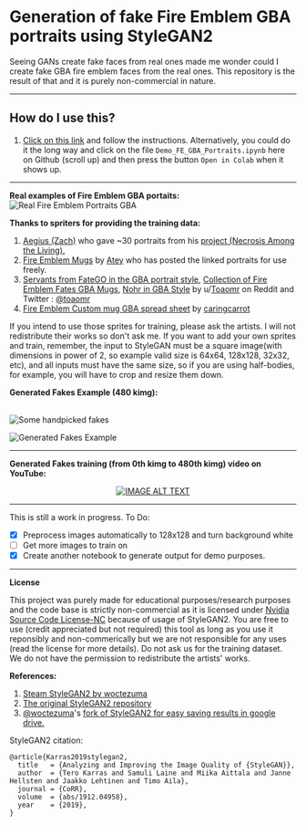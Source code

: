 # Generation of fake Fire Emblem GBA portraits using StyleGAN2
Seeing GANs create fake faces from real ones made me wonder could I create fake GBA fire emblem faces from the real ones. This repository is the result of that and it is purely non-commercial in nature.

<hr></hr>

## How do I use this?

1. [Click on this link](https://colab.research.google.com/drive/1gZLPmnc6c4r2LL46t6ZQ53BMrEnM_wyM?usp=sharing) and follow the instructions.
Alternatively, you could do it the long way and click on the file `
Demo_FE_GBA_Portraits.ipynb ` here on Github (scroll up) and then press the button `Open in Colab` when it shows up.

<hr></hr>

**Real examples of Fire Emblem GBA portaits:**
![Real Fire Emblem Portraits GBA](https://raw.githubusercontent.com/mphirke/fire-emblem-fake-portaits-GBA/master/media/Reals_example.png)


**Thanks to spriters for providing the training data:**
1. [Aegius (Zach)](https://feuniverse.us/u/Aegius) who gave ~30 portraits from his [project (Necrosis Among the Living).](https://feuniverse.us/t/necrosis-among-the-living/8815)
2. [Fire Emblem Mugs](https://www.deviantart.com/atey/art/Fire-Emblem-Mugs-216376087) by [Atey](https://www.deviantart.com/atey) who has posted the linked portraits for use freely.
3. [Servants from FateGO in the GBA portrait style](https://www.reddit.com/r/fireemblem/comments/c1c74a/servants_from_fatego_in_the_gba_portrait_style/), [Collection of Fire Emblem Fates GBA Mugs](https://www.reddit.com/r/fireemblem/comments/4b0ra9/collection_of_fire_emblem_fates_gba_mugs/), [Nohr in GBA Style](https://www.reddit.com/r/fireemblem/comments/3xmweg/nohr_in_gba_style/) by u/[Toaomr](https://www.reddit.com/user/Toaomr) on Reddit and Twitter : [@toaomr](https://twitter.com/toaomr)
4. [Fire Emblem Custom mug GBA spread sheet](https://www.deviantart.com/caringcarrot/art/Fire-Emblem-Custom-mug-GBA-Sprite-Sheet-804177772) by [caringcarrot](https://www.deviantart.caom/caringcarrot)


If you intend to use those sprites for training, please ask the artists. I will not redistribute their works so don't ask me. If you want to add your own sprites and train, remember, the input to StyleGAN must be a square image(with dimensions in power of 2, so example valid size is 64x64, 128x128, 32x32, etc), and all inputs must have the same size, so if you are using half-bodies, for example, you will have to crop and resize them down.

**Generated Fakes Example (480 kimg):** <br></br> 

![Some handpicked fakes](https://raw.githubusercontent.com/mphirke/fire-emblem-fake-portaits-GBA/master/media/fakes_example.png)


![Generated Fakes Example](https://raw.githubusercontent.com/mphirke/fire-emblem-fake-portaits-GBA/master/media/fakes0469_example.png)

<hr></hr>

**Generated Fakes training (from 0th kimg to 480th kimg) video on YouTube:**  

<div align="center">
  <a href="https://www.youtube.com/watch?v=DKpNqQ-9sAI"><img src="https://www.dropbox.com/s/j4fvh1rxqtjcr3y/FE_video_thumbnail.png?raw=1" alt="IMAGE ALT TEXT"></a>
</div>

<hr></hr>

This is still a work in progress.
To Do:

 - [x] Preprocess images automatically to 128x128 and turn background white
 - [ ] Get more images to train on
 - [x] Create another notebook to generate output for demo purposes.

<hr></hr>

**License**

This project was purely made for educational purposes/research purposes and the code base is strictly non-commercial as it is licensed under [Nvidia Source Code License-NC](https://github.com/mphirke/fire-emblem-fake-portaits-GBA/blob/master/LICENSE.md) because of usage of StyleGAN2. You are free to use (credit appreciated but not required) this tool as long as you use it reponsibly and non-commerically but we are not responsible for any uses (read the license for more details). Do not ask us for the training dataset. We do not have the permission to redistribute the artists'  works.

**References:**

 1. [Steam StyleGAN2 by woctezuma](https://github.com/woctezuma/steam-stylegan2)
 2. [The original StyleGAN2 repository](https://github.com/NVlabs/stylegan2)
 3. [@woctezuma](https://github.com/woctezuma)'s [fork of StyleGAN2 for easy saving results in google drive.](https://github.com/woctezuma/stylegan2)

StyleGAN2 citation:

```
@article{Karras2019stylegan2,
  title   = {Analyzing and Improving the Image Quality of {StyleGAN}},
  author  = {Tero Karras and Samuli Laine and Miika Aittala and Janne Hellsten and Jaakko Lehtinen and Timo Aila},
  journal = {CoRR},
  volume  = {abs/1912.04958},
  year    = {2019},
}
```


